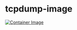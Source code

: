 # tcpdump-image

[![Container Image](https://github.com/virzz/tcpdump-image/actions/workflows/container.yml/badge.svg)](https://github.com/virzz/tcpdump-image/actions/workflows/container.yml)